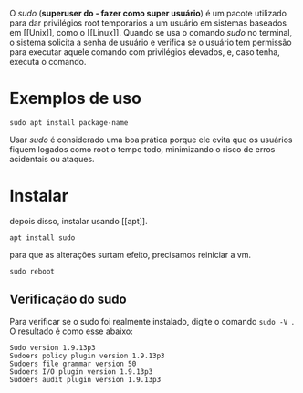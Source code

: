 O *sudo* (**superuser do - fazer como super usuário**) é um pacote utilizado para dar privilégios root temporários a um usuário em sistemas baseados em [[Unix]], como o [[Linux]]. Quando se usa o comando *sudo* no terminal, o sistema solicita a senha de usuário e verifica se o usuário tem permissão para executar aquele comando com privilégios elevados, e, caso tenha, executa o comando.

# Exemplos de uso

```
sudo apt install package-name
```

Usar *sudo* é considerado uma boa prática porque ele evita que os usuários fiquem logados como root o tempo todo, minimizando o risco de erros acidentais ou ataques.

# Instalar

depois disso, instalar usando [[apt]].

```
apt install sudo
```

para que as alterações surtam efeito, precisamos reiniciar a vm.

```
sudo reboot
```

## Verificação do sudo
Para verificar se o sudo foi realmente instalado, digite o comando `sudo -V `. O resultado é como esse abaixo:

```
Sudo version 1.9.13p3
Sudoers policy plugin version 1.9.13p3
Sudoers file grammar version 50
Sudoers I/O plugin version 1.9.13p3
Sudoers audit plugin version 1.9.13p3
```
